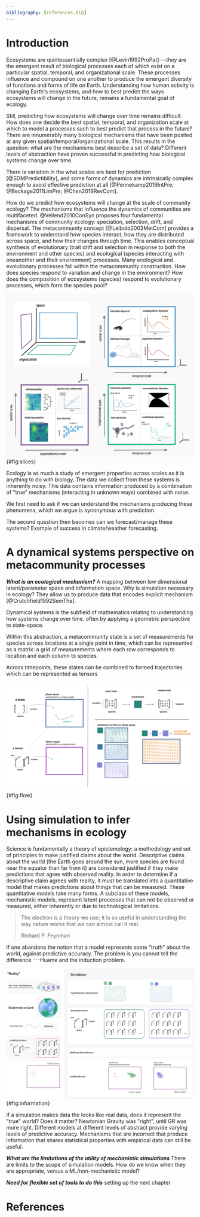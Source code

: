 ```yaml
---
bibliography: [references.bib]
---
```



# Introduction

Ecosystems are quintessentially complex [@Levin1992ProPat]---they are
the emergent result of biological processes each of which exist on
a particular spatial, temporal, and organizational scale.
These processes influence and compound on one another to
produce the emergent diversity of functions and forms of life on Earth.
Understanding how human activity is changing Earth's ecosystems,
and how to best predict the ways ecosystems will change in the future,
remains a fundamental goal of ecology.

Still, predicting how ecosystems will change over time remains difficult.
How does one decide the best spatial, temporal, and organization scale at
which to model a processes such to best predict that process in the future?
There are innumerably many biological mechanisms that have been posited at any
given spatial/temporal/organizational scale. This results in the question: what
are the mechanisms best describe a set of data? Different levels of abstraction
have proven successful in predicting how biological systems change over time.

There is variation in the what scales are best for prediction
[@SDMPredictibility], and some forms of dynamics are intrinsically complex
enough to avoid effective prediction at all [@Pennekamp2019IntPre; @Beckage2011LimPre;
@Chen2019RevCom].

How do we predict how ecosystems will change at the scale of community ecology?
The mechanisms that influence the dynamics of communities are multifaceted.
@Vellend2010ConSyn proposes four fundamental mechanisms of community ecology:
speciation, selection, drift, and dispersal. The metacommunity concept
[@Leibold2003MetCom] provides a framework to understand how species interact,
how they are distributed across space, and how their changes through time. This
enables conceptual synthesis of evolutionary (trait drift and selection in
response to both the environment and other species) and ecological (species
interacting with oneanother and their environment) processes.
Many ecological and evolutionary processes fall within the metacommunity
construction. How does species respond to variation and change in the
environment? How does the composition of ecosystems (species) respond to
evolutionary processes, which form the species pool?

![TODO: Slices of Metacommunities. Concept space.](./figures/tensorslices.png){#fig:slices}


Ecology is as much a study of emergent properties across scales as it is
anything to do with biology. The data we collect from these systems is
inherently noisy. This data contains information produced by a combination of
"true" mechanisms (interacting in unknown ways) combined with noise.

We first need to ask if we can understand the mechanisms producing these phenomena,
which we argue is synonymous with prediction.

The second question then becomes can we forecast/manage these systems?
Example of success in climate/weather forecasting.

# A dynamical systems perspective on metacommunity processes


***What is an ecological mechanism?***
A mapping between low dimensional
latent/parameter space and information space. Why is simulation necessary in
ecology? They allow us to produce data that encodes explicit mechanism
[@Crutchfield1992SemThe].

Dynamical systems is the subfield of mathematics relating to understanding how systems change over time.
often by applying a geometric perspective to state-space.

Within this abstraction, a metacommunity state is a set of measurements for
species across locations at a single point in time, which can be represented as
a matrix: a grid of measurements where each row corresponds to location and each column
to species.

Across timepoints, these states can be combined to formed trajectories
which can be represented as tensors

![A mechanism is a flow on the state space.](./figures/flows.png){#fig:flow}



# Using simulation to infer mechanisms in ecology

Science is fundamentally a theory of epistemology: a methodology and set of
principles to make justified claims about the world. Descriptive claims about
the world (the Earth goes around the sun, more species are found near the
equator than far from it) are considered justified if they make predictions that
agree with observed reality.
In order to determine if a descriptive claim agrees
with reality, it must be translated into a quantitative model that makes
predictions about things that can be measured. These quantitative models take
many forms. A subclass of these models, mechanistic models, represent latent
processes that can not be observed or measured, either inherently or due to
technological limitations.


> The electron is a theory we use; it is so useful in understanding the way
nature works that we can almost call it real.
>
> Richard P. Feynman

If one abandons the notion that a model represents some "truth" about the
world, against predictive accuracy. The problem is you cannot tell the
difference ---Huame and the induction problem.

![Likelihood free inference for metacommunity ecology ](./figures/likelihoodfreeinference.png){#fig:information}



If a simulation makes data the looks like real data, does it represent the
"true" world? Does it matter? Newtonian Gravity was "right", until GR was more
right. Different models at different levels of abstract provide varying levels
of predictive accuracy. Mechanisms that are incorrect that produce information
that shares statistical properties with empirical data can still be useful.



***What are the limitations of the utility of mechanistic simulations***
There are limits to the scope of simulation models. How do we know when they
are appropriate, versus a ML/non-mechanistic model?


***Need for flexible set of tools to do this*** setting up the next chapter



# References
